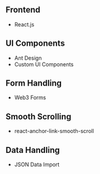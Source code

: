## Frontend
- React.js

## UI Components
- Ant Design
- Custom UI Components

## Form Handling
- Web3 Forms

## Smooth Scrolling
- react-anchor-link-smooth-scroll

## Data Handling
- JSON Data Import
